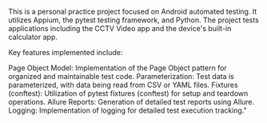 This is a personal practice project focused on Android automated testing. It utilizes Appium, the pytest testing framework, and Python. The project tests applications including the CCTV Video app and the device's built-in calculator app.

Key features implemented include:

Page Object Model: Implementation of the Page Object pattern for organized and maintainable test code.
Parameterization: Test data is parameterized, with data being read from CSV or YAML files.
Fixtures (conftest): Utilization of pytest fixtures (conftest) for setup and teardown operations.
Allure Reports: Generation of detailed test reports using Allure.
Logging: Implementation of logging for detailed test execution tracking."
